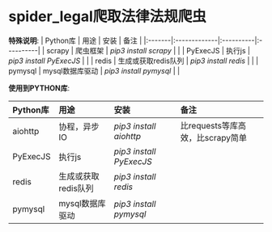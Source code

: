 # spider_legal爬取法律法规爬虫

**特殊说明**:
| Python库 | 用途 | 安装 | 备注 |
|:-------|:-------------|:----------|:----------|
| scrapy | 爬虫框架 | *pip3 install scrapy* | |
| PyExecJS  | 执行js | *pip3 install PyExecJS* |  |
| redis  | 生成或获取redis队列 | *pip3 install redis* |  |
| pymysql  | mysql数据库驱动 | *pip3 install pymysql* |  |


**使用到PYTHON库**:

|    Python库 | 用途 | 安装 | 备注 |
|:-------|:-------------|:----------|:----------|
| aiohttp  | 协程，异步IO | *pip3 install aiohttp* | 比requests等库高效，比scrapy简单 |
| PyExecJS  | 执行js | *pip3 install PyExecJS* |  |
| redis  | 生成或获取redis队列 | *pip3 install redis* |  |
| pymysql  | mysql数据库驱动 | *pip3 install pymysql* |  |
